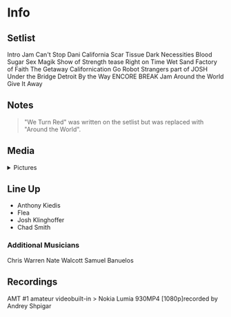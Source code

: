 # Info

## Setlist

Intro Jam
Can't Stop
Dani California
Scar Tissue
Dark Necessities
Blood Sugar Sex Magik
Show of Strength tease
Right on Time
Wet Sand
Factory of Faith
The Getaway
Californication
Go Robot
Strangers part of JOSH
Under the Bridge
Detroit
By the Way
ENCORE BREAK
Jam
Around the World
Give It Away

## Notes

> "We Turn Red" was written on the setlist but was replaced with "Around the World".

## Media 

<details>
  <summary>Pictures</summary>
  <!--<img alt="Setlist" title="Setlist" src="_.jpg" height="200" />
  <img alt="Clipping" title="Clipping" src="_.jpg" height="200" />
  <img alt="Flyer" title="Flyer" src="_.jpg" height="200" />-->
</details>

## Line Up

* Anthony Kiedis
* Flea
* Josh Klinghoffer
* Chad Smith

### Additional Musicians

Chris Warren  Nate Walcott  Samuel Banuelos

## Recordings

AMT #1
amateur videobuilt-in > Nokia Lumia 930MP4 [1080p]recorded by Andrey Shpigar
